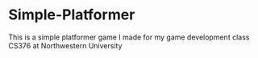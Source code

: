 # Simple-Platformer
This is a simple platformer game I made for my game development class CS376 at Northwestern University
